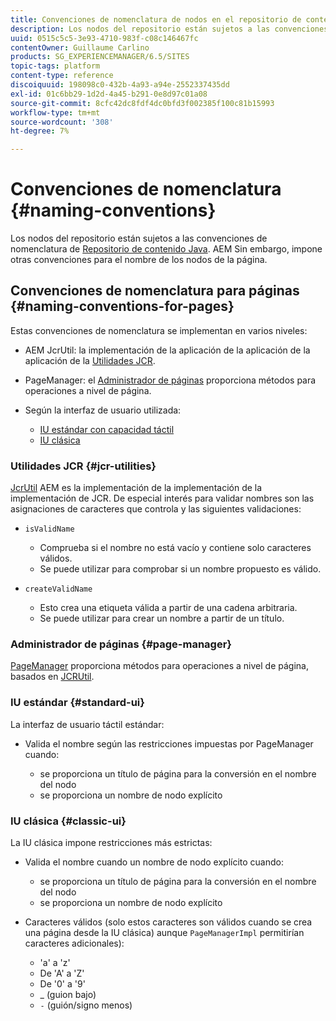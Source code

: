 ```yaml
---
title: Convenciones de nomenclatura de nodos en el repositorio de contenido Java
description: Los nodos del repositorio están sujetos a las convenciones de nomenclatura del repositorio de contenido de Java
uuid: 0515c5c5-3e93-4710-983f-c08c146467fc
contentOwner: Guillaume Carlino
products: SG_EXPERIENCEMANAGER/6.5/SITES
topic-tags: platform
content-type: reference
discoiquuid: 198098c0-432b-4a93-a94e-2552337435dd
exl-id: 01c6bb29-1d2d-4a45-b291-0e8d97c01a08
source-git-commit: 8cfc42dc8fdf4dc0bfd3f002385f100c81b15993
workflow-type: tm+mt
source-wordcount: '308'
ht-degree: 7%

---
```


# Convenciones de nomenclatura {#naming-conventions}

Los nodos del repositorio están sujetos a las convenciones de nomenclatura de [Repositorio de contenido Java](/help/sites-developing/the-basics.md#java-content-repository). AEM Sin embargo, impone otras convenciones para el nombre de los nodos de la página.

## Convenciones de nomenclatura para páginas {#naming-conventions-for-pages}

Estas convenciones de nomenclatura se implementan en varios niveles:

* AEM JcrUtil: la implementación de la aplicación de la aplicación de la aplicación de la [Utilidades JCR](#jcr-utilities).
* PageManager: el [Administrador de páginas](#page-manager) proporciona métodos para operaciones a nivel de página.
* Según la interfaz de usuario utilizada:

   * [IU estándar con capacidad táctil](#standard-ui)
   * [IU clásica](#classic-ui)

### Utilidades JCR {#jcr-utilities}

[JcrUtil](https://helpx.adobe.com/experience-manager/6-5/sites/developing/using/reference-materials/javadoc/index.html?com/day/cq/commons/jcr/JcrUtil.html) AEM es la implementación de la implementación de la implementación de JCR. De especial interés para validar nombres son las asignaciones de caracteres que controla y las siguientes validaciones:

* `isValidName`

   * Comprueba si el nombre no está vacío y contiene solo caracteres válidos.
   * Se puede utilizar para comprobar si un nombre propuesto es válido.

* `createValidName`

   * Esto crea una etiqueta válida a partir de una cadena arbitraria.
   * Se puede utilizar para crear un nombre a partir de un título.

### Administrador de páginas {#page-manager}

[PageManager](https://helpx.adobe.com/es/experience-manager/6-5/sites/developing/using/reference-materials/javadoc/com/day/cq/wcm/api/PageManager.html) proporciona métodos para operaciones a nivel de página, basados en [JCRUtil](#jcr-utilities).

### IU estándar {#standard-ui}

La interfaz de usuario táctil estándar:

* Valida el nombre según las restricciones impuestas por PageManager cuando:

   * se proporciona un título de página para la conversión en el nombre del nodo
   * se proporciona un nombre de nodo explícito

### IU clásica {#classic-ui}

La IU clásica impone restricciones más estrictas:

* Valida el nombre cuando un nombre de nodo explícito cuando:

   * se proporciona un título de página para la conversión en el nombre del nodo
   * se proporciona un nombre de nodo explícito

* Caracteres válidos (solo estos caracteres son válidos cuando se crea una página desde la IU clásica) aunque `PageManagerImpl` permitirían caracteres adicionales):

   * &#39;a&#39; a &#39;z&#39;
   * De &#39;A&#39; a &#39;Z&#39;
   * De &#39;0&#39; a &#39;9&#39;
   * _ (guion bajo)
   * `-` (guión/signo menos)
